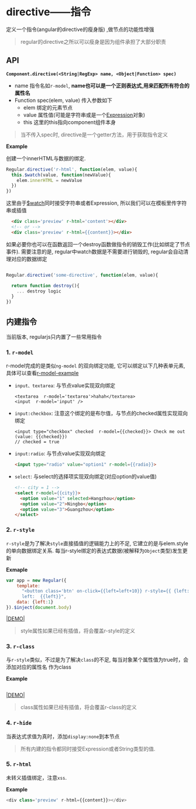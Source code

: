 # directive——指令

定义一个指令(angular的directive的瘦身版) ,做节点的功能性增强

> regular的directive之所以可以瘦身是因为组件承担了大部分职责

## API

__`Component.directive(<String|RegExp> name, <Object|Function> spec)`__

  - name 指令名如`r-model`, __name也可以是一个正则表达式,用来匹配所有符合的属性名__
  - Function spec(elem, value) 传入参数如下<br>
    - elem 绑定的元素节点
    - value 属性值(可能是字符串或是一个[Expression](../syntax/expression.md)对象)
    - this 这里的this指向component组件本身

> 当不传入spec时, directive是一个getter方法，用于获取指令定义

__Example__

创建一个innerHTML与数据的绑定.

```javascript
Regular.directive('r-html', function(elem, value){
  this.$watch(value, function(newValue){
    elem.innerHTML = newValue
  })
})
```

这里由于[$watch](../core/binding.md)同时接受字符串或者Expression, 所以我们可以在模板里传字符串或插值


```html
  <div class='preview' r-html='content'></div>
  <!-- or -->
  <div class='preview' r-html={{content}}></div>
```


如果必要你也可以在函数返回一个destroy函数做指令的销毁工作(比如绑定了节点事件). 需要注意的是, regular中watch数据是不需要进行销毁的, regular会自动清理对应的数据绑定


```javascript

Regular.directive('some-directive', function(elem, value){

  return function destroy(){
    ... destroy logic
  }
})

```




<a name="buildin"></a>
## 内建指令

当前版本, regularjs只内置了一些常用指令

### 1. `r-model` 

r-model完成的是类似`ng-model` 的双向绑定功能, 它可以绑定以下几种表单元素, 具体可以查看[r-model-example](http://jsfiddle.net/leeluolee/4y25j/)

* `input、textarea`: 与节点value实现双向绑定

  ```
  <textarea  r-model='textarea'>hahah</textarea>
  <input  r-model='input' />
  ```


* `input:checkbox`: 
  注意这个绑定的是布尔值，与节点的checked属性实现双向绑定

  ```
  <input type="checkbox" checked  r-model={{checked}}> Check me out (value: {{checked}})
  // checked = true
  ```


* `input:radio`:
  与节点value实现双向绑定

  ```html
  <input type="radio" value="option1" r-model={{radio}}>
  ```


* `select`: 
  与select的选择项实现双向绑定(对应option的value值)

  ```html
  <!-- city = 1 -->
  <select r-model={{city}}>
    <option value="1" selected>Hangzhou</option>
    <option value="2">Ningbo</option>
    <option value="3">Guangzhou</option>
  </select>

  ```


### 2. `r-style`

`r-style`是为了解决`style`直接插值的逻辑能力上的不足, 它建立的是与elem.style的单向数据绑定关系. 每当r-style绑定的表达式数据(被解释为`Object`类型)发生更新 

__Exmaple__

```javascript
var app = new Regular({
    template: 
      "<button class='btn' on-click={{left=left+10}} r-style={{ {left: left+'px'} }}>left+10</button>\
      left:  {{left}}",
    data: {left:1}
}).$inject(document.body)

```

[|DEMO|](http://jsfiddle.net/leeluolee/aaWQ7/)



> style属性如果已经有插值，将会覆盖r-style的定义

### 3. `r-class`

与`r-style`类似，不过是为了解决`class`的不足, 每当对象某个属性值为true时，会添加对应的属性名 作为class


__Example__

```javascript


```
[|DEMO|](http://jsfiddle.net/leeluolee/aaWQ7/)


> class属性如果已经有插值，将会覆盖r-class的定义

### 4. `r-hide`

当表达式求值为真时，添加`display:none`到本节点



> 所有内建的指令都同时接受Expression或者String类型的值.



### 5. `r-html`

未转义插值绑定，注意`xss`.

__Example__

```javascript
<div class='preview' r-html={{content}}></div>
```



